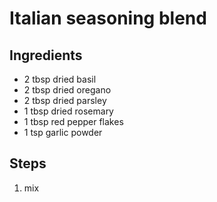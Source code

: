 # Italian seasoning blend

## Ingredients
* 2 tbsp dried basil
* 2 tbsp dried oregano
* 2 tbsp dried parsley
* 1 tbsp dried rosemary
* 1 tbsp red pepper flakes
* 1 tsp garlic powder

## Steps
1. mix
